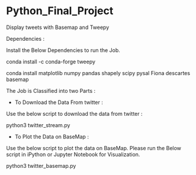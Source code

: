 # Python_Final_Project
Display tweets with Basemap and Tweepy

Dependencies :

Install the Below Dependencies to run the Job.

conda install -c conda-forge tweepy

conda install matplotlib numpy pandas shapely scipy pysal Fiona descartes basemap

The Job is Classified into two Parts :



- To Download the Data From twitter :

Use the below script to download the data from twitter :

python3 twitter_stream.py



- To Plot the Data on BaseMap :

Use the below script to plot the data on BaseMap. Please run the Below script in iPython or Jupyter Notebook for Visualization.

python3 twitter_basemap.py
